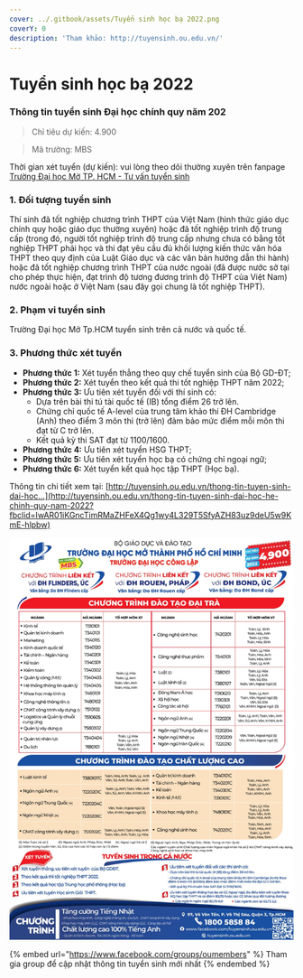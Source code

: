 ```yaml
---
cover: ../.gitbook/assets/Tuyển sinh học bạ 2022.png
coverY: 0
description: 'Tham khảo: http://tuyensinh.ou.edu.vn/'
---
```


# Tuyển sinh học bạ 2022

### **Thông tin tuyển sinh Đại học chính quy năm 202**

> Chỉ tiêu dự kiến: 4.900

> Mã trường: MBS

Thời gian xét tuyển (dự kiến): vui lòng theo dõi thường xuyên trên fanpage [Trường Đại học Mở TP. HCM - Tư vấn tuyển sinh](https://www.facebook.com/tuyensinh.ou.edu.vn/?\_\_cft\_\_\[0]=AZVXsYuP-rbM7oBEuBWHgL1GYH6ZekvRwjYrbrFf2GaaMQqxKug7\_NUyIWfIB87rqJIMNI1dVnI9hooIA\_xypEuvCdOUOLE9qQPn79C\_\_Z0xxJi18FRNiYvJOxZL3f1f40cZDd3Vu8Hft6YElq2\_Ralm&\_\_tn\_\_=kK-R)

### **1. Đối tượng tuyển sinh**

Thí sinh đã tốt nghiệp chương trình THPT của Việt Nam (hình thức giáo dục chính quy hoặc giáo dục thường xuyên) hoặc đã tốt nghiệp trình độ trung cấp (trong đó, người tốt nghiệp trình độ trung cấp nhưng chưa có bằng tốt nghiệp THPT phải học và thi đạt yêu cầu đủ khối lượng kiến thức văn hóa THPT theo quy định của Luật Giáo dục và các văn bản hướng dẫn thi hành) hoặc đã tốt nghiệp chương trình THPT của nước ngoài (đã được nước sở tại cho phép thực hiện, đạt trình độ tương đương trình độ THPT của Việt Nam) nước ngoài hoặc ở Việt Nam (sau đây gọi chung là tốt nghiệp THPT).

### **2. Phạm vi tuyển sinh**

Trường Đại học Mở Tp.HCM tuyển sinh trên cả nước và quốc tế.

### **3. Phương thức xét tuyển**

* **Phương thức 1:** Xét tuyển thẳng theo quy chế tuyển sinh của Bộ GD-ĐT;
* **Phương thức 2:** Xét tuyển theo kết quả thi tốt nghiệp THPT năm 2022;
* **Phương thức 3:** Ưu tiên xét tuyển đối với thí sinh có:
  * Dựa trên bài thi tú tài quốc tế (IB) tổng điểm 26 trở lên.
  * Chứng chỉ quốc tế A-level của trung tâm khảo thí ĐH Cambridge (Anh) theo điểm 3 môn thi (trở lên) đảm bảo mức điểm mỗi môn thi đạt từ C trở lên.
  * Kết quả kỳ thi SAT đạt từ 1100/1600.
* **Phương thức 4:** Ưu tiên xét tuyển HSG THPT;
* **Phương thức 5:** Ưu tiên xét tuyển học bạ có chứng chỉ ngoại ngữ;
* **Phương thức 6:** Xét tuyển kết quả học tập THPT (Học bạ).

Thông tin chi tiết xem tại: [http://tuyensinh.ou.edu.vn/thong-tin-tuyen-sinh-dai-hoc...](http://tuyensinh.ou.edu.vn/thong-tin-tuyen-sinh-dai-hoc-he-chinh-quy-nam-2022?fbclid=IwAR01iKGncTimRMaZHFeX4Qg1wy4L329T5SfyAZH83uz9deU5w9KmE-hlpbw)

![Thông tin tuyển sinh đại học 2022](<../.gitbook/assets/image (5) (1).png>)

{% embed url="https://www.facebook.com/groups/oumembers" %}
Tham gia group để cập nhật thông tin tuyển sinh mới nhất
{% endembed %}
